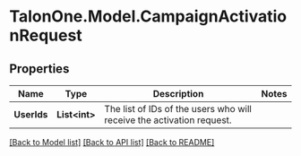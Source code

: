 # TalonOne.Model.CampaignActivationRequest
## Properties

Name | Type | Description | Notes
------------ | ------------- | ------------- | -------------
**UserIds** | **List&lt;int&gt;** | The list of IDs of the users who will receive the activation request. | 

[[Back to Model list]](../README.md#documentation-for-models) [[Back to API list]](../README.md#documentation-for-api-endpoints) [[Back to README]](../README.md)

